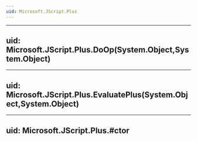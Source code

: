 ```yaml
---
uid: Microsoft.JScript.Plus
---
```


---
uid: Microsoft.JScript.Plus.DoOp(System.Object,System.Object)
---

---
uid: Microsoft.JScript.Plus.EvaluatePlus(System.Object,System.Object)
---

---
uid: Microsoft.JScript.Plus.#ctor
---

